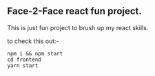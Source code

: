 ## Face-2-Face react fun project.

This is just fun project to brush up my react skills. 

to check this out:- 

```
npm i && npm start
cd frontend 
yarn start
```
